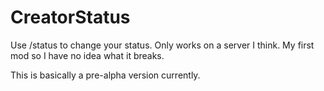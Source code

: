 # CreatorStatus

Use /status to change your status. Only works on a server I think. My first mod so I have no idea what it breaks.

This is basically a pre-alpha version currently.